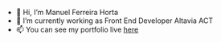 - 👋 Hi, I’m Manuel Ferreira Horta
- 🌱 I’m currently working as Front End Developer Altavia ACT
- 📫 You can see my portfolio live [here](https://www.manuelfh.be)

<!---
man789/man789 is a ✨ special ✨ repository because its `README.md` (this file) appears on your GitHub profile.
You can click the Preview link to take a look at your changes.
--->
